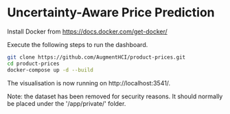 # Uncertainty-Aware Price Prediction

Install Docker from https://docs.docker.com/get-docker/

Execute the following steps to run the dashboard.

```bash
git clone https://github.com/AugmentHCI/product-prices.git
cd product-prices
docker-compose up -d --build
```
The visualisation is now running on http://localhost:3541/.

Note: the dataset has been removed for security reasons. It should normally be placed under the '/app/private/' folder.
